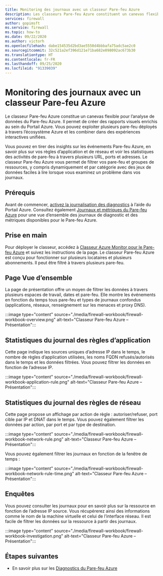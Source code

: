 ```yaml
---
title: Monitoring des journaux avec un classeur Pare-feu Azure
description: Les classeurs Pare-feu Azure constituent un canevas flexible pour l’analyse de données du Pare-feu Azure et la création de rapports visuels enrichis au sein du Portail Azure.
services: firewall
author: gopimsft
ms.service: firewall
ms.topic: how-to
ms.date: 09/22/2020
ms.author: victorh
ms.openlocfilehash: dabe154535d2bd3ae5550d4bbbafa75adc5ae2c0
ms.sourcegitcommit: 32c521a2ef396d121e71ba682e098092ac673b30
ms.translationtype: HT
ms.contentlocale: fr-FR
ms.lasthandoff: 09/25/2020
ms.locfileid: "91339039"
---
```

# <a name="monitor-logs-using-azure-firewall-workbook"></a>Monitoring des journaux avec un classeur Pare-feu Azure

Le classeur Pare-feu Azure constitue un canevas flexible pour l’analyse de données du Pare-feu Azure. Il permet de créer des rapports visuels enrichis au sein du Portail Azure. Vous pouvez exploiter plusieurs pare-feu déployés à travers l’écosystème Azure et les combiner dans des expériences interactives unifiées.

Vous pouvez en tirer des insights sur les événements Pare-feu Azure, en savoir plus sur vos règles d’application et de réseau et voir les statistiques des activités de pare-feu à travers plusieurs URL, ports et adresses. Le classeur Pare-feu Azure vous permet de filtrer vos pare-feu et groupes de ressources, y compris dynamiquement et par catégorie avec des jeux de données faciles à lire lorsque vous examinez un problème dans vos journaux. 

## <a name="prerequisites"></a>Prérequis

Avant de commencer, [activez la journalisation des diagnostics](firewall-diagnostics.md#enable-diagnostic-logging-through-the-azure-portal) à l’aide du Portail Azure. Consultez également [Journaux et métriques du Pare-feu Azure](logs-and-metrics.md) pour une vue d’ensemble des journaux de diagnostic et des métriques disponibles pour le Pare-feu Azure.

## <a name="get-started"></a>Prise en main

Pour déployer le classeur, accédez à [Classeur Azure Monitor pour le Pare-feu Azure](https://github.com/Azure/Azure-Network-Security/tree/master/Azure%20Firewall/Azure%20Monitor%20Workbook) et suivez les instructions de la page. Le classeur Pare-feu Azure est conçu pour fonctionner sur plusieurs locataires et plusieurs abonnements. Il peut être filtré à travers plusieurs pare-feu.

## <a name="overview-page"></a>Page Vue d’ensemble

La page de présentation offre un moyen de filtrer les données à travers plusieurs espaces de travail, dates et pare-feu. Elle montre les événements en fonction du temps tous pare-feu et types de journaux confondus (applications, réseaux, renseignement sur les menaces et proxy DNS).

:::image type="content" source="./media/firewall-workbook/firewall-workbook-overview.png" alt-text="Classeur Pare-feu Azure – Présentation":::

## <a name="application-rule-log-statistics"></a>Statistiques du journal des règles d’application

Cette page indique les sources uniques d’adresse IP dans le temps, le nombre de règles d’application utilisées, les noms FQDN refusés/autorisés dans le temps et les données filtrées. Vous pouvez filtrer les données en fonction de l’adresse IP.

:::image type="content" source="./media/firewall-workbook/firewall-workbook-application-rule.png" alt-text="Classeur Pare-feu Azure – Présentation":::

## <a name="network-rule-log-statistics"></a>Statistiques du journal des règles de réseau

Cette page propose un affichage par action de règle : autoriser/refuser, port cible par IP et DNAT dans le temps. Vous pouvez également filtrer les données par action, par port et par type de destination.

:::image type="content" source="./media/firewall-workbook/firewall-workbook-network-rule.png" alt-text="Classeur Pare-feu Azure – Présentation":::

Vous pouvez également filtrer les journaux en fonction de la fenêtre de temps :

:::image type="content" source="./media/firewall-workbook/firewall-workbook-network-rule-time.png" alt-text="Classeur Pare-feu Azure – Présentation":::

## <a name="investigations"></a>Enquêtes

Vous pouvez consulter les journaux pour en savoir plus sur la ressource en fonction de l’adresse IP source. Vous récupérerez ainsi des informations comme le nom de la machine virtuelle et celui de l’interface réseau. Il est facile de filtrer les données sur la ressource à partir des journaux.

:::image type="content" source="./media/firewall-workbook/firewall-workbook-investigation.png" alt-text="Classeur Pare-feu Azure – Présentation":::

## <a name="next-steps"></a>Étapes suivantes

- En savoir plus sur les [Diagnostics du Pare-feu Azure](firewall-diagnostics.md)